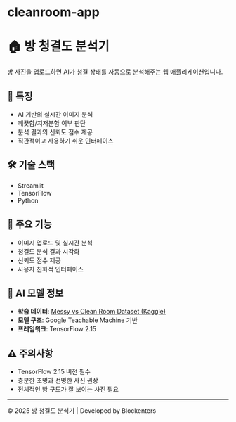 # cleanroom-app


# 🏠 방 청결도 분석기

방 사진을 업로드하면 AI가 청결 상태를 자동으로 분석해주는 웹 애플리케이션입니다.

## 🌟 특징
- AI 기반의 실시간 이미지 분석
- 깨끗함/지저분함 여부 판단
- 분석 결과의 신뢰도 점수 제공
- 직관적이고 사용하기 쉬운 인터페이스

## 🛠 기술 스택
- Streamlit
- TensorFlow
- Python



## 📝 주요 기능

- 이미지 업로드 및 실시간 분석
- 청결도 분석 결과 시각화
- 신뢰도 점수 제공
- 사용자 친화적 인터페이스

## 🤖 AI 모델 정보

- **학습 데이터**: [Messy vs Clean Room Dataset (Kaggle)](https://www.kaggle.com/datasets/cdawn1/messy-vs-clean-room)
- **모델 구조**: Google Teachable Machine 기반
- **프레임워크**: TensorFlow 2.15

## ⚠️ 주의사항

- TensorFlow 2.15 버전 필수
- 충분한 조명과 선명한 사진 권장
- 전체적인 방 구도가 잘 보이는 사진 필요



---
© 2025 방 청결도 분석기 | Developed by Blockenters
